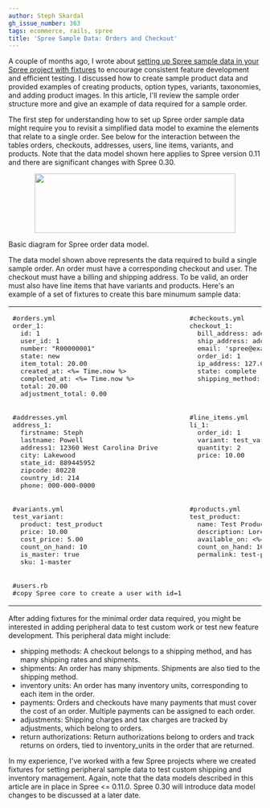 ```yaml
---
author: Steph Skardal
gh_issue_number: 363
tags: ecommerce, rails, spree
title: 'Spree Sample Data: Orders and Checkout'
---
```




A couple of months ago, I wrote about [setting up Spree sample data in your Spree project with fixtures](/blog/2010/07/21/spree-sample-product-data) to encourage consistent feature development and efficient testing. I discussed how to create sample product data and provided examples of creating products, option types, variants, taxonomies, and adding product images. In this article, I'll review the sample order structure more and give an example of data required for a sample order.

The first step for understanding how to set up Spree order sample data might require you to revisit a simplified data model to examine the elements that relate to a single order. See below for the interaction between the tables orders, checkouts, addresses, users, line items, variants, and products. Note that the data model shown here applies to Spree version 0.11 and there are significant changes with Spree 0.30.

<a href="/blog/2010/10/11/spree-sample-data-orders-checkout/image-0-big.png" onblur="try {parent.deselectBloggerImageGracefully();} catch(e) {}"><img alt="" border="0" id="BLOGGER_PHOTO_ID_5526773457021042002" src="/blog/2010/10/11/spree-sample-data-orders-checkout/image-0.png" style="display:block; margin:0px auto 10px; text-align:center;cursor:pointer; cursor:hand;width: 400px; height: 118px;"/></a>

Basic diagram for Spree order data model.

The data model shown above represents the data required to build a single sample order. An order must have a corresponding checkout and user. The checkout must have a billing and shipping address. To be valid, an order must also have line items that have variants and products. Here's an example of a set of fixtures to create this bare minumum sample data:

<table cellpadding="0" cellspacing="0" width="100%">
<tbody><tr>
<td valign="top">
<pre class="brush:ruby">
#orders.yml
order_1:
  id: 1
  user_id: 1
  number: "R00000001"
  state: new
  item_total: 20.00
  created_at: <%= Time.now %>
  completed_at: <%= Time.now %>
  total: 20.00
  adjustment_total: 0.00
</pre>
</td>
<td valign="top">
<pre class="brush:ruby">
#checkouts.yml
checkout_1:
  bill_address: address_1
  ship_address: address_1
  email: 'spree@example.com'
  order_id: 1
  ip_address: 127.0.0.1
  state: complete
  shipping_method: canada_post
</pre>
</td>
</tr>
<tr>
<td valign="top">
<pre class="brush:ruby">
#addresses.yml
address_1:
  firstname: Steph
  lastname: Powell
  address1: 12360 West Carolina Drive
  city: Lakewood
  state_id: 889445952
  zipcode: 80228
  country_id: 214
  phone: 000-000-0000
</pre>
</td>
<td valign="top">
<pre class="brush:ruby">
#line_items.yml
li_1:
  order_id: 1
  variant: test_variant
  quantity: 2
  price: 10.00
</pre>
</td>
</tr><tr>
<td valign="top">
<pre class="brush:ruby">
#variants.yml
test_variant:
  product: test_product
  price: 10.00
  cost_price: 5.00
  count_on_hand: 10
  is_master: true
  sku: 1-master
</pre>
</td>
<td valign="top">
<pre class="brush:ruby">
#products.yml
test_product:
  name: Test Product 1
  description: Lorem ipsum...
  available_on: <%= Time.zone.now.to_s(:db) %>
  count_on_hand: 10
  permalink: test-product
</pre>
</td>
</tr>
<tr>
<td valign="top">
<pre class="brush:ruby">
#users.rb
#copy Spree core to create a user with id=1
</pre>
</td>
<td>
</td>
</tr>
</tbody></table>

After adding fixtures for the minimal order data required, you might be interested in adding peripheral data to test custom work or test new feature development. This peripheral data might include:

- shipping methods: A checkout belongs to a shipping method, and has many shipping rates and shipments.
- shipments: An order has many shipments. Shipments are also tied to the shipping method.
- inventory units: An order has many inventory units, corresponding to each item in the order.
- payments: Orders and checkouts have many payments that must cover the cost of an order. Multiple payments can be assigned to each order.
- adjustments: Shipping charges and tax charges are tracked by adjustments, which belong to orders.
- return authorizations: Return authorizations belong to orders and track returns on orders, tied to inventory_units in the order that are returned.

In my experience, I've worked with a few Spree projects where we created fixtures for setting peripheral sample data to test custom shipping and inventory management. Again, note that the data models described in this article are in place in Spree <= 0.11.0. Spree 0.30 will introduce data model changes to be discussed at a later date.


